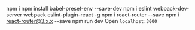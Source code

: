 npm i
npm install babel-preset-env --save-dev
npm i eslint webpack-dev-server webpack eslint-plugin-react -g
npm i react-router --save
npm i react-router@3.x.x --save
npm run dev
Open `localhost:3000`